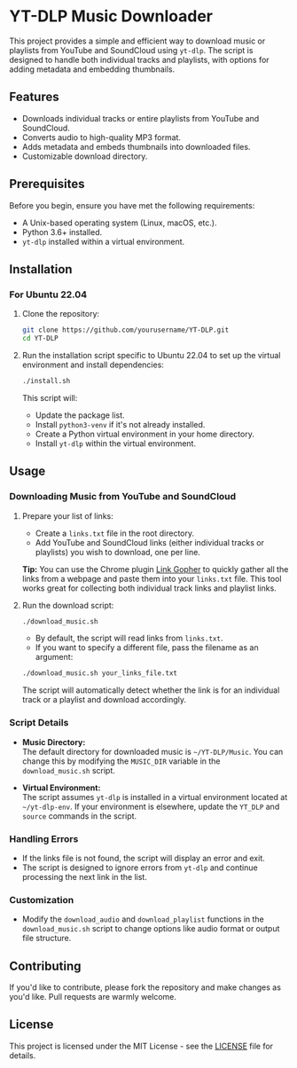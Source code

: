 # YT-DLP Music Downloader

This project provides a simple and efficient way to download music or playlists from YouTube and SoundCloud using `yt-dlp`. The script is designed to handle both individual tracks and playlists, with options for adding metadata and embedding thumbnails.

## Features

- Downloads individual tracks or entire playlists from YouTube and SoundCloud.
- Converts audio to high-quality MP3 format.
- Adds metadata and embeds thumbnails into downloaded files.
- Customizable download directory.

## Prerequisites

Before you begin, ensure you have met the following requirements:

- A Unix-based operating system (Linux, macOS, etc.).
- Python 3.6+ installed.
- `yt-dlp` installed within a virtual environment.

## Installation

### For Ubuntu 22.04

1. Clone the repository:

    ```bash
    git clone https://github.com/yourusername/YT-DLP.git
    cd YT-DLP
    ```

2. Run the installation script specific to Ubuntu 22.04 to set up the virtual environment and install dependencies:

    ```bash
    ./install.sh
    ```

    This script will:
    - Update the package list.
    - Install `python3-venv` if it's not already installed.
    - Create a Python virtual environment in your home directory.
    - Install `yt-dlp` within the virtual environment.

## Usage

### Downloading Music from YouTube and SoundCloud

1. Prepare your list of links:

    - Create a `links.txt` file in the root directory.
    - Add YouTube and SoundCloud links (either individual tracks or playlists) you wish to download, one per line.

    **Tip:** You can use the Chrome plugin [Link Gopher](https://chrome.google.com/webstore/detail/link-gopher/bpjdkodgnbfalgghnbeggfbfjpcfamkf?hl=en&pli=1) to quickly gather all the links from a webpage and paste them into your `links.txt` file. This tool works great for collecting both individual track links and playlist links.

2. Run the download script:

    ```bash
    ./download_music.sh
    ```

    - By default, the script will read links from `links.txt`.
    - If you want to specify a different file, pass the filename as an argument:

    ```bash
    ./download_music.sh your_links_file.txt
    ```

    The script will automatically detect whether the link is for an individual track or a playlist and download accordingly.

### Script Details

- **Music Directory:**  
  The default directory for downloaded music is `~/YT-DLP/Music`. You can change this by modifying the `MUSIC_DIR` variable in the `download_music.sh` script.

- **Virtual Environment:**  
  The script assumes `yt-dlp` is installed in a virtual environment located at `~/yt-dlp-env`. If your environment is elsewhere, update the `YT_DLP` and `source` commands in the script.

### Handling Errors

- If the links file is not found, the script will display an error and exit.
- The script is designed to ignore errors from `yt-dlp` and continue processing the next link in the list.

### Customization

- Modify the `download_audio` and `download_playlist` functions in the `download_music.sh` script to change options like audio format or output file structure.

## Contributing

If you'd like to contribute, please fork the repository and make changes as you'd like. Pull requests are warmly welcome.

## License

This project is licensed under the MIT License - see the [LICENSE](LICENSE) file for details.
